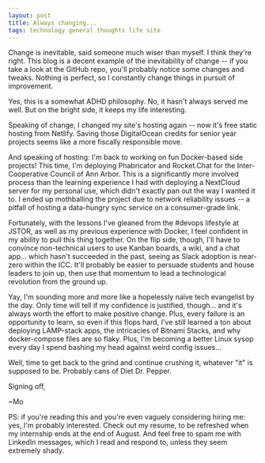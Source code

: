 ```yaml
---
layout: post
title: Always changing...
tags: technology general thoughts life site
---
```


Change is inevitable, said someone much wiser than myself.  I think they're right.  This blog is a decent example of the inevitability of change -- if you take a look at the GitHub repo, you'll probably notice some changes and tweaks.  Nothing is perfect, so I constantly change things in pursuit of improvement.

Yes, this is a somewhat ADHD philosophy.  No, it hasn't always served me well.  But on the bright side, it keeps my life interesting.  

Speaking of change, I changed my site's hosting again -- now it's free static hosting from Netlify.  Saving those DigitalOcean credits for senior year projects seems like a more fiscally responsible move.

And speaking of hosting: I'm back to working on fun Docker-based side projects!  This time, I'm deploying Phabricator and Rocket.Chat for the Inter-Cooperative Council of Ann Arbor.  This is a significantly more involved process than the learning experience I had with deploying a NextCloud server for my personal use, which didn't exactly pan out the way I wanted it to.  I ended up mothballing the project due to network reliability issues -- a pitfall of hosting a data-hungry sync service on a consumer-grade link.

Fortunately, with the lessons I've gleaned from the #devops lifestyle at JSTOR, as well as my previous experience with Docker, I feel confident in my ability to pull this thing together.  On the flip side, though, I'll have to convince non-technical users to use Kanban boards, a wiki, and a chat app... which hasn't succeeded in the past, seeing as Slack adoption is near-zero within the ICC.  It'll probably be easier to persuade students and house leaders to join up, then use that momentum to lead a technological revolution from the ground up.  

Yay, I'm sounding more and more like a hopelessly naïve tech evangelist by the day.  Only time will tell if my confidence is justified, though... and it's always worth the effort to make positive change.  Plus, every failure is an opportunity to learn, so even if this flops hard, I've still learned a ton about deploying LAMP-stack apps, the intricacies of Bitnami Stacks, and why docker-compose files are so flaky.  Plus, I'm becoming a better Linux sysop every day I spend bashing my head against weird config issues...

Well, time to get back to the grind and continue crushing it, whatever "it" is supposed to be.  Probably cans of Diet Dr. Pepper.

Signing off,

~Mo

PS: if you're reading this and you're even vaguely considering hiring me: yes, I'm probably interested.  Check out my resume, to be refreshed when my internship ends at the end of August.  And feel free to spam me with LinkedIn messages, which I read and respond to, unless they seem extremely shady.